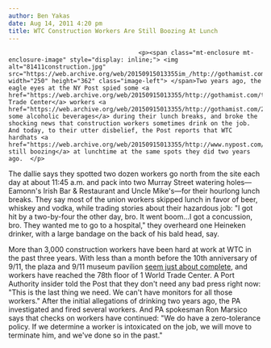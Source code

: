 ```yaml
---
author: Ben Yakas
date: Aug 14, 2011 4:20 pm
title: WTC Construction Workers Are Still Boozing At Lunch
---
```


	
										<p><span class="mt-enclosure mt-enclosure-image" style="display: inline;"> <img alt="81411construction.jpg" src="https://web.archive.org/web/20150915013355im_/http://gothamist.com/attachments/byakas/81411construction.jpg" width="250" height="362" class="image-left"> </span>Two years ago, the eagle eyes at the NY Post spied some <a href="https://web.archive.org/web/20150915013355/http://gothamist.com/tags/worldtradecenter">World Trade Center</a> workers <a href="https://web.archive.org/web/20150915013355/http://gothamist.com/2009/06/28/some_wtc_construction_workers_enjoy.php">enjoying some alcoholic beverages</a> during their lunch breaks, and broke the shocking news that construction workers sometimes drink on the job. And today, to their utter disbelief, the Post reports that WTC hardhats <a href="https://web.archive.org/web/20150915013355/http://www.nypost.com/p/news/local/manhattan/ground_zero_booze_crews_get_sloshed_nWsVmMt99XeJNb8NnYyHWI">are still boozing</a> at lunchtime at the same spots they did two years ago.  </p>

<p>The dallie says they spotted two dozen workers go north from the site each day at about 11:45 a.m. and pack into two Murray Street watering holes&#x2014; Eamonn&apos;s Irish Bar &amp; Restaurant and Uncle Mike&apos;s&#x2014;for their hourlong lunch breaks. They say most of the union workers skipped lunch in favor of beer, whiskey and vodka, while trading stories about their hazardous job: &quot;I got hit by a two-by-four the other day, bro. It went boom...I got a concussion, bro. They wanted me to go to a hospital,&quot; they overheard one Heineken drinker, with a large bandage on the back of his bald head, say. </p>

<p>More than 3,000 construction workers have been hard at work at WTC in the past three years. With less than a month before the 10th anniversary of 9/11, the plaza and 9/11 museum pavilion <a href="https://web.archive.org/web/20150915013355/http://gothamist.com/2011/06/27/exclusive_world_trade_center_progre.php#photo-1">seem just about complete</a>, and workers have reached the 78th floor of 1 World Trade Center. A Port Authority insider told the Post that they don&apos;t need any bad press right now: &quot;This is the last thing we need. We can&apos;t have monitors for all those workers.&quot; After the initial allegations of drinking two years ago, the PA investigated and fired several workers. And PA spokesman Ron Marsico says that checks on workers have continued: &quot;We do have a zero-tolerance policy. If we determine a worker is intoxicated on the job, we will move to terminate him, and we&apos;ve done so in the past.&quot;</p>					
										
									
				